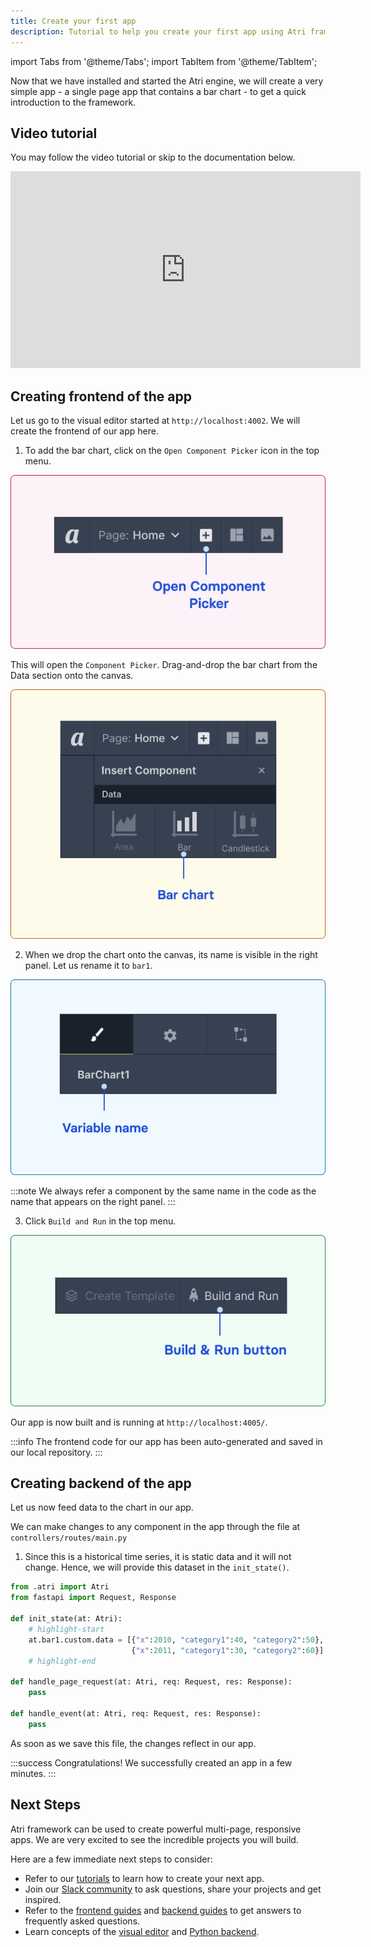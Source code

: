 ```yaml
---
title: Create your first app
description: Tutorial to help you create your first app using Atri framework
---
```

import Tabs from '@theme/Tabs';
import TabItem from '@theme/TabItem';

Now that we have installed and started the Atri engine, we will create a very simple app - a single page app that contains a bar chart - to get a quick introduction to the framework.

## Video tutorial

You may follow the video tutorial or skip to the documentation below.
<iframe width="560" height="315" src="https://www.youtube.com/embed/cNCUVF9o8oY" title="YouTube video player" frameborder="0" allow="accelerometer; autoplay; clipboard-write; encrypted-media; gyroscope; picture-in-picture" allowfullscreen></iframe>

## Creating frontend of the app

Let us go to the visual editor started at `http://localhost:4002`. We will create the frontend of our app here.

1. To add the bar chart, click on the `Open Component Picker` icon in the top menu.

![Open Component Picker](/snapshots/open_component_picker.png)

This will open the `Component Picker`. Drag-and-drop the bar chart from the Data section onto the canvas.

![Add graph](/snapshots/bar_chart.png)

2. When we drop the chart onto the canvas, its name is visible in the right panel. Let us rename it to `bar1`.

![Variable name](/snapshots/variable_name.png)

:::note
We always refer a component by the same name in the code as the name that appears on the right panel.
:::

3. Click `Build and Run` in the top menu.

![Publish](/snapshots/build.png)

Our app is now built and is running at `http://localhost:4005/`.

:::info
The frontend code for our app has been auto-generated and saved in our local repository.
:::

## Creating backend of the app

Let us now feed data to the chart in our app.

We can make changes to any component in the app through the file at `controllers/routes/main.py`

1. Since this is a historical time series, it is static data and it will not change. Hence, we will provide this dataset in the `init_state()`.

<Tabs>
<TabItem value="controllers/routes/main.py" label="controllers/routes/main.py" default>

```python
from .atri import Atri
from fastapi import Request, Response

def init_state(at: Atri):
    # highlight-start
    at.bar1.custom.data = [{"x":2010, "category1":40, "category2":50}, 
                           {"x":2011, "category1":30, "category2":60}]
    # highlight-end

def handle_page_request(at: Atri, req: Request, res: Response):
    pass

def handle_event(at: Atri, req: Request, res: Response):
    pass
```

</TabItem>
</Tabs>

As soon as we save this file, the changes reflect in our app. 

:::success Congratulations!
We successfully created an app in a few minutes.
:::

## Next Steps

Atri framework can be used to create powerful multi-page, responsive apps. We are very excited to see the incredible projects you will build.

Here are a few immediate next steps to consider:

-   Refer to our [tutorials](tutorials/bkg_swapper.md) to learn how to create your next app. 
-   Join our [Slack community](https://join.slack.com/t/atricommunity/shared_invite/zt-1e756m1at-bZBxngvw7KWWO0riI4pc0w) to ask questions, share your projects and get inspired.
-   Refer to the [frontend guides](/category/frontend-guides) and [backend guides](/category/backend-guides) to get answers to frequently asked questions.
-   Learn concepts of the [visual editor](/category/concepts-of-visual-editor) and [Python backend](/category/concepts-of-python-backend).
